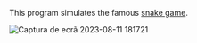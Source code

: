 This program simulates the famous [snake game](https://www.google.com/fbx?fbx=snake_arcade).   

![Captura de ecrã 2023-08-11 181721](https://github.com/damachad/Python_exercises/assets/128734978/8d4a4efb-7970-4104-983b-3138c66e66f1)
